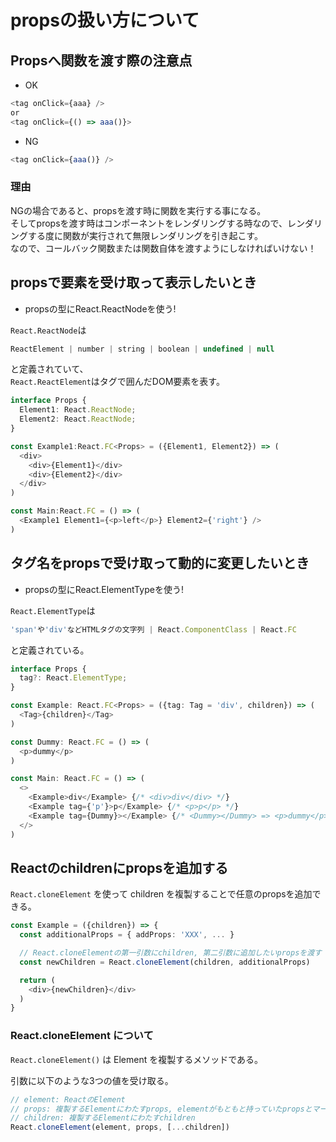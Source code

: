 # propsの扱い方について

## Propsへ関数を渡す際の注意点

- OK

```ts
<tag onClick={aaa} />
or
<tag onClick={() => aaa()}>
```

- NG

```ts
<tag onClick={aaa()} />
```

### 理由

NGの場合であると、propsを渡す時に関数を実行する事になる。  
そしてpropsを渡す時はコンポーネントをレンダリングする時なので、レンダリングする度に関数が実行されて無限レンダリングを引き起こす。  
なので、コールバック関数または関数自体を渡すようにしなければいけない！

## propsで要素を受け取って表示したいとき

- propsの型にReact.ReactNodeを使う!

`React.ReactNode`は  
```ts
ReactElement | number | string | boolean | undefined | null
```
と定義されていて、  
`React.ReactElement`はタグで囲んだDOM要素を表す。

```ts
interface Props {
  Element1: React.ReactNode;
  Element2: React.ReactNode;
}

const Example1:React.FC<Props> = ({Element1, Element2}) => (
  <div>
    <div>{Element1}</div>
    <div>{Element2}</div>
  </div>
)

const Main:React.FC = () => (
  <Example1 Element1={<p>left</p>} Element2={'right'} />
)
```

## タグ名をpropsで受け取って動的に変更したいとき

- propsの型にReact.ElementTypeを使う!

`React.ElementType`は
```ts
'span'や'div'などHTMLタグの文字列 | React.ComponentClass | React.FC
```
と定義されている。

```ts
interface Props {
  tag?: React.ElementType;
}

const Example: React.FC<Props> = ({tag: Tag = 'div', children}) => (
  <Tag>{children}</Tag>
)

const Dummy: React.FC = () => (
  <p>dummy</p>
)

const Main: React.FC = () => (
  <>
    <Example>div</Example> {/* <div>div</div> */}
    <Example tag={'p'}>p</Example> {/* <p>p</p> */}
    <Example tag={Dummy}></Example> {/* <Dummy></Dummy> => <p>dummy</p> */}
  </>
)
```

## Reactのchildrenにpropsを追加する

`React.cloneElement` を使って children を複製することで任意のpropsを追加できる。  

```ts
const Example = ({children}) => {
  const additionalProps = { addProps: 'XXX', ... }

  // React.cloneElementの第一引数にchildren, 第二引数に追加したいpropsを渡す
  const newChildren = React.cloneElement(children, additionalProps)

  return (
    <div>{newChildren}</div>
  )
}
```

### React.cloneElement について

`React.cloneElement()` は Element を複製するメソッドである。  

引数に以下のような3つの値を受け取る。  

```ts
// element: ReactのElement
// props: 複製するElementにわたすprops, elementがもともと持っていたpropsとマージされる
// children: 複製するElementにわたすchildren
React.cloneElement(element, props, [...children])
```
